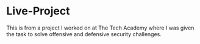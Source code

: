 # Live-Project
This is from a project I worked on at The Tech Academy where I was given the task to solve offensive and defensive security challenges.
